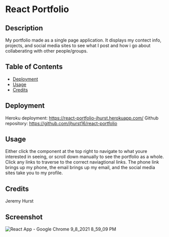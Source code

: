 # React Portfolio

## Description

My portfolio made as a single page application. It displays my contect info, projects, and social media sites to see what I post and how i go about collaberating with other people/groups.

## Table of Contents

- [Deployment](#Deployment)
- [Usage](#usage)
- [Credits](#credits)

## Deployment

Heroku deployment: https://react-portfolio-jhurst.herokuapp.com/
Github repository: https://github.com/jhurst16/react-portfolio

## Usage

Either click the component at the top right to navigate to what youre interested in seeing, or scroll down manually to see the portfolio as a whole. Click any links to traverse to the correct naviagtional links. The phone link brings up my phone, the email brings up my email, and the social media sites take you to my profile.

## Credits

Jeremy Hurst

## Screenshot

![React App - Google Chrome 9_8_2021 8_59_09 PM](https://user-images.githubusercontent.com/79426564/132604997-edc81a37-1ad0-4241-bb34-97c05274a4c2.png)
